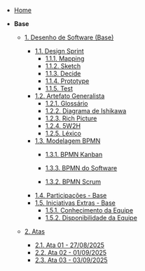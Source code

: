 <!-- docs/_sidebar.md -->

- [Home](/)

- **Base**
  - [1. Desenho de Software (Base)](/Base/1.Base.md)
    - [1.1. Design Sprint](/Base/1.1.DesignSprint.md)
      - [1.1.1. Mapping](./Base/1.1.1.Mapping.md)
      - [1.1.2. Sketch](./Base/1.1.2.Sketch.md)
      - [1.1.3. Decide](./Base/1.1.3.Decide.md)
      - [1.1.4. Prototype](./Base/1.1.4.Prototype.md)
      - [1.1.5. Test](./Base/1.1.5.Test.md)
    - [1.2. Artefato Generalista](/Base/1.2.ArtefatoGeneralista.md)
      - [1.2.1. Glossário](/Base/1.2.1.Glossario.md)
      - [1.2.2. Diagrama de Ishikawa](./Base/1.2.2.DiagramaIshikawa.md)
      - [1.2.3. Rich Picture](./Base/1.2.3.RichPicture.md)
      - [1.2.4. 5W2H](./Base/1.2.4.5W2H.md)
      - [1.2.5. Léxico](./Base/1.2.5.Léxico.md)
    - [1.3. Modelagem BPMN](/Base/1.3.ModelagemBPMN.md)
      - [1.3.1. BPMN Kanban](/Base/1.3.1.BPMNKanban.md)

      - [1.3.3. BPMN do Software](/Base/1.3.3.BPMNSoftware.md)
      - [1.3.2. BPMN Scrum](/Base/1.3.2.BPMNScrum.md)
    - [1.4. Participações - Base](/Base/1.4.ParticipacoesBase.md)
    - [1.5. Iniciativas Extras - Base](/Base/1.5.IniciativasExtras.md)
      - [1.5.1. Conhecimento da Equipe](/Extra/1.5.1.ConhecimentoDaEquipe.md)
      - [1.5.2. Disponibilidade da Equipe](/Extra/1.5.2.DisponibilidadeDaEquipe.md)

  - [2. Atas]()
      - [2.1. Ata 01 - 27/08/2025](/Base/2.1.Ata01.md) 
      - [2.2. Ata 02 - 01/09/2025](/Base/2.2.Ata02.md)
      - [2.3. Ata 03 - 03/09/2025](/Base/2.3.Ata03.md)
